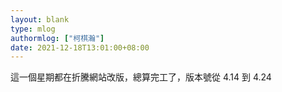 ```yaml
---
layout: blank
type: mlog
authormlog: ["柯棋瀚"]
date: 2021-12-18T13:01:00+08:00
---
```


這一個星期都在折騰網站改版，總算完工了，版本號從 4.14 到 4.24